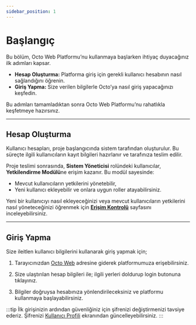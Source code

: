 ```yaml
---
sidebar_position: 1
---
```

# Başlangıç

Bu bölüm, Octo Web Platformu’nu kullanmaya başlarken ihtiyaç duyacağınız ilk adımları kapsar.

- **Hesap Oluşturma:** Platforma giriş için gerekli kullanıcı hesabının nasıl sağlandığını öğrenin.
- **Giriş Yapma:** Size verilen bilgilerle Octo’ya nasıl giriş yapacağınızı keşfedin.

Bu adımları tamamladıktan sonra Octo Web Platformu’nu rahatlıkla keşfetmeye hazırsınız.

---

## Hesap Oluşturma

Kullanıcı hesapları, proje başlangıcında sistem tarafından oluşturulur. Bu süreçte ilgili kullanıcıların kayıt bilgileri hazırlanır ve tarafınıza teslim edilir.

Proje teslimi sonrasında, **Sistem Yöneticisi** rolündeki kullanıcılar, **Yetkilendirme Modülü**ne erişim kazanır. Bu modül sayesinde:

- Mevcut kullanıcıların yetkilerini yönetebilir,
- Yeni kullanıcı ekleyebilir ve onlara uygun roller atayabilirsiniz.

Yeni bir kullanıcıyı nasıl ekleyeceğinizi veya mevcut kullanıcıların yetkilerini nasıl yöneteceğinizi öğrenmek için **[Erişim Kontrolü](./security/access-control.md)** sayfasını inceleyebilirsiniz.

--- 

## Giriş Yapma

Size ileitlen kullanıcı bilgilerini kullanarak giriş yapmak için;

1. Tarayıcınızdan [Octo Web](https://demo.renium.app) adresine giderek platformumuza erişebilirsiniz.

2. Size ulaştırılan hesap bilgileri ile; ilgili yerleri doldurup login butonuna tıklayınız. 

3. Bilgiler doğruysa hesabınıza yönlendirileceksiniz ve platformu kullanmaya başlayabilirsiniz.

:::tip
İlk girişinizin ardından güvenliğiniz için şifrenizi değiştirmenizi tavsiye ederiz. Şifrenizi [Kullanıcı Profili](./homepage.md#kullanıcı-profili) ekranından güncelleyebilirsiniz.
:::
